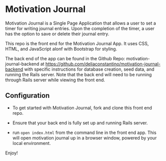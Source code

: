 # Motivation Journal

Motivation Journal is a Single Page Application that allows a user to set a timer for writing journal entries. Upon the completion of the timer, a user has the option to save or delete their journal entry.

This repo is the front end for the Motivation Journal App. It uses CSS, HTML, and JavaScript alonf with Bootstrap for styling.

The back end of the app can be found in the Github Repo: motivation-journal-backend at https://github.com/deliaconstantino/motivation-journal-backend with specific instructions for database creation, seed data, and running the Rails server. Note that the back end will need to be running through Rails server while viewing the front end.

## Configuration

* To get started with Motivation Journal, fork and clone this front end repo.

* Ensure that your back end is fully set up and running Rails server.

* run `open index.html` from the command line in the front end app. This will open motivation journal up in a browser window, powered by your local environment.

Enjoy!
